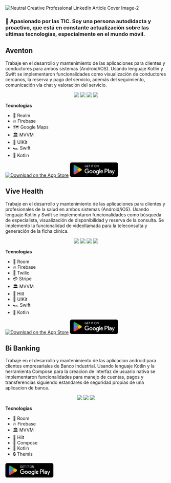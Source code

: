 ![Neutral Creative Professional LinkedIn Article Cover Image-2](https://miro.medium.com/v2/resize:fit:4800/format:webp/1*e3jNfHQGTe7f7ptGpa74yA.png)
       
 
### 👋 Apasionado por las TIC. Soy una persona autodidacta y proactivo, que está en constante actualización sobre las ultimas tecnologías, especialmente en el mundo móvil.



## Aventon
Trabaje en el desarrollo y mantenimiento de las aplicaciones para clientes y conductores para ambos sistemas (Android/iOS). Usando lenguaje Kotlin y Swift se implementaron funcionalidades como visualización de conductores cercanos, la reserva y pago del servicio, además del seguimiento, comunicación vía chat y valoración del servicio.


<p align="center">
<img src="https://github.com/user-attachments/assets/df6c9eee-3169-487b-a1f1-7433cd98058d", width="230"/>
<img src="https://github.com/user-attachments/assets/96e7b3b5-2086-4863-aef0-6f36c378d322", width="230"/>
<img src="https://github.com/user-attachments/assets/8553b2f4-d797-40ff-b139-1c49a4b6acc2", width="230"/>
<img src="https://github.com/user-attachments/assets/7048266d-4b29-4061-9115-50ce96b76078", width="230"/>
</p>


**Tecnologías**
- 💾 Realm
- 🔥 Firebase
- 🗺️ Google Maps
- 🏛️ MVVM
- 📐 UIKit
- 🏎️ Swift
- 🤖 Kotlin


<a href="https://apps.apple.com/ni/app/avent%C3%B3n/id1213676815" target="_blank"><img width="144" alt="Download on the App Store" src="https://developer.apple.com/assets/elements/badges/download-on-the-app-store.svg"/></a>
<a href="https://play.google.com/store/apps/developer?id=Avent%C3%B3n+Tech" target="_blank"><img width="150" alt="Download on Google Play" src="https://github.com/pioug/google-play-badges/blob/main/svg/en.svg"/></a>



## Vive Health
Trabaje en el desarrollo y mantenimiento de las aplicaciones para clientes y profesionales de la salud en ambos sistemas (Android/iOS). Usando lenguaje Kotlin y Swift se implementaron funcionalidades como búsqueda de especialista, visualización de disponibilidad y reserva de la consulta. Se implementó la funcionalidad de videollamada para la teleconsulta y generación de la ficha clínica.


<p align="center">
<img src="https://github.com/user-attachments/assets/5024a6e1-6a24-4ebd-be2c-58938206565e", width="230"/>
<img src="https://github.com/user-attachments/assets/70b3aef6-cb33-4e1b-952b-3189b2cda5cc", width="230"/>
<img src="https://github.com/user-attachments/assets/a75b8537-5d93-4aad-843d-1cf8aeda898c", width="230"/>
<img src="https://github.com/user-attachments/assets/8be999ef-4504-43d4-8a06-2b39bc87c966", width="230"/>
</p>


**Tecnologías**
- 💾 Room
- 🔥 Firebase
- 📲 Twilio
- 💳 Stripe
- 🏛️ MVVM
- 💉 Hilt
- 📐 UIKit
- 🏎️ Swift
- 🤖 Kotlin


<a href="https://apps.apple.com/pe/app/vive-health/id1556795740" target="_blank"><img width="144" alt="Download on the App Store" src="https://developer.apple.com/assets/elements/badges/download-on-the-app-store.svg"/></a>
<a href="https://play.google.com/store/apps/details?id=patients.com.smartdoctor" target="_blank"><img width="150" alt="Download on Google Play" src="https://github.com/pioug/google-play-badges/blob/main/svg/en.svg"/></a>



## Bi Banking
Trabaje en el desarrollo y mantenimiento de las aplicacion android para clientes empresariales de Banco Industrial. Usando lenguaje Kotlin y la herramienta Compose para la creacion de interfaz de usuario nativa se implementaron funcionalidades para manejo de cuentas, pagos y transferencias siguiendo estandares de seguridad propias de una aplicacion de banca.


<p align="center">
<img src="https://github.com/user-attachments/assets/50f59d84-1d33-48d4-8300-8815dddff563", width="230"/>
<img src="https://github.com/user-attachments/assets/8d02e34a-d6f8-4b6b-b54d-bb2af00d4e25", width="230"/>
<img src="https://github.com/user-attachments/assets/7c0c8a8b-2c01-4b96-9e06-7e2ec7999e54", width="230"/>
</p>


**Tecnologías**
- 💾 Room
- 🔥 Firebase
- 🏛️ MVVM
- 💉 Hilt
- 📐 Compose
- 🤖 Kotlin
- 🔒 Themis


<a href="https://play.google.com/store/apps/details?id=gt.com.bi.bibanking" target="_blank"><img width="150" alt="Download on Google Play" src="https://github.com/pioug/google-play-badges/blob/main/svg/en.svg"/></a>
